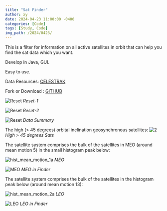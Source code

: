 ```yaml
---
title: "Sat Finder"
author: xy
date: 2024-04-23 11:00:00 -0400
categories: [Code]
tags: [Study, Code]
img_path: /2024/0423/
---
```


This is a filter for information on all active satellites in orbit that can help you find the sat data which you want.

Develop in Java, GUI.

Easy to use.

Data Resources: [CELESTRAK](https://celestrak.org/NORAD/elements/gp.php?GROUP=active&FORMAT=tle)

Fork or Download : [GITHUB](https://github.com/XinghanYin/SatFinder)	


![Reset](0.png)
_Reset-1_

![Reset](0-1.png)
_Reset-2_

![Reset](1.png)
_Data Summary_

The high (> 45 degrees) orbital inclination geosynchronous satellites:
![2](2.png)
_High > 45 degrees Sats_

The satellite system comprises the bulk of the satellites in MEO (around mean motion 5) in the small histogram peak below:

![hist_mean_motion_1a](hist_mean_motion_1a.png)
_MEO_

![MEO](3.png)
_MEO in Finder_

The satellite system comprises the bulk of the satellites in the histogram peak below (around mean motion 13):

![hist_mean_motion_2a](hist_mean_motion_2a.png)
_LEO_

![LEO](4.png)
_LEO in Finder_